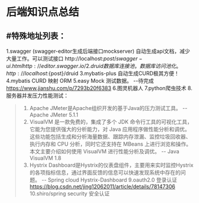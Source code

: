 # 后端知识点总结

## #特殊地址列表：    
1.swagger                         (swagger-editor生成后端接口mockserver) 自动生成api文档，减少大量工作。可以测试接口  http://localhost:${post}/swagger-ui.html http://editor.swagger.io/
2.druid                           数据库连接池，数据库访问池化。     http://localhost:${post}/druid 
3.mybatis-plus                    自动生成CURD极其方便！     
4.mybatis CURD                    映射 ORM
5.easy Mock                       测试数据。 --待完成 https://www.jianshu.com/p/7293b20f6383
6.图灵机器人
7.python爬虫技术 
8.服务器并发压力性能测试：
> 1. Apache JMeter是Apache组织开发的基于Java的压力测试工具。 -- Apache JMeter 5.1.1 
> 2. VisualVM 是一款免费的，集成了多个 JDK 命令行工具的可视化工具，它能为您提供强大的分析能力，对 Java 应用程序做性能分析和调优。这些功能包括生成和分析海量数据、跟踪内存泄漏、监控垃圾回收器、执行内存和 CPU 分析，同时它还支持在 MBeans 上进行浏览和操作。本文主要介绍如何使用 VisualVM 进行性能分析及调优。 -- Java VisualVM 1.8
> 3. Hystrix Dashboard是Hystrix的仪表盘组件，主要用来实时监控Hystrix的各项指标信息，通过界面反馈的信息可以快速发现系统中存在的问题。 -- Spring cloud Hystrix-Dashboard
9.oauth2.0                         登录认证  https://blog.csdn.net/jing12062011/article/details/78147306
10.shiro/spring security           安全认证